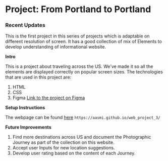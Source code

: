 # Project: From Portland to Portland

### Recent Updates
 This is the first project in this series of projects which is adaptable on different resolution of screen. It has a good collection of mix of Elements to develop understanding of informational website.

**Intro**

This is a project about traveling across the US. We've made it so all the elements are displayed correctly on popular screen sizes. The technologies that are used in this project are:
   1. HTML
   2. CSS
   3. Figma [Link to the project on Figma](https://www.figma.com/file/xM9rNsdK4iNcFJmDZho3Aw/Sprint-3%3A-From-Portland-to-Portland-%2F-desktop-%2B-mobile?node-id=500%3A0)

**Setup Instructions**

The webpage can be found [here](https://aasmi.github.io/web_project_3/)
```https://aasmi.github.io/web_project_3/```

**Future Improvements**
1. Find more destinations across US and document the Photographic Journey as part of the collection on this website.
2. Accept user Inputs for new location suggestions.
3. Develop user rating based on the content of each Journey.